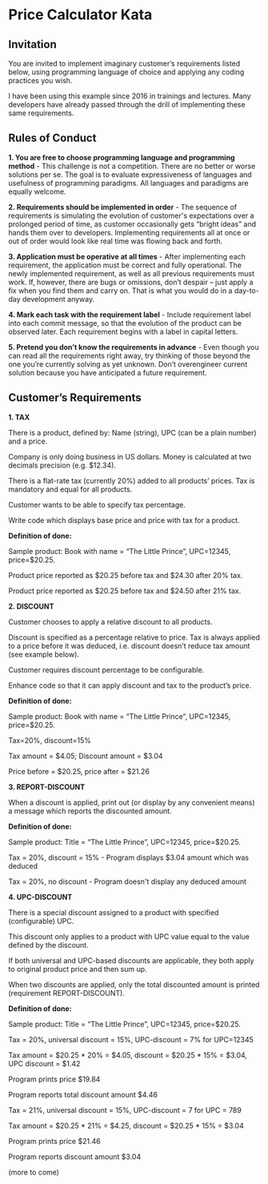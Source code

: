 # Price Calculator Kata

## Invitation
You are invited to implement imaginary customer’s requirements listed below, using programming language of choice and applying any coding practices you wish.

I have been using this example since 2016 in trainings and lectures. Many developers have already passed through the drill of implementing these same requirements.

## Rules of Conduct
**1. You are free to choose programming language and programming method** - This challenge is not a competition. There are no better or worse solutions per se. The goal is to evaluate expressiveness of languages and usefulness of programming paradigms. All languages and paradigms are equally welcome.

**2. Requirements should be implemented in order** - The sequence of requirements is simulating the evolution of customer's expectations over a prolonged period of time, as customer occasionally gets “bright ideas” and hands them over to developers. Implementing requirements all at once or out of order would look like real time was flowing back and forth.

**3. Application must be operative at all times** - After implementing each requirement, the application must be correct and fully operational. The newly implemented requirement, as well as all previous requirements must work. If, however, there are bugs or omissions, don’t despair – just apply a fix when you find them and carry on. That is what you would do in a day-to-day development anyway.

**4. Mark each task with the requirement label** - Include requirement label into each commit message, so that the evolution of the product can be observed later. Each requirement begins with a label in capital letters.

**5. Pretend you don’t know the requirements in advance** - Even though you can read all the requirements right away, try thinking of those beyond the one you’re currently solving as yet unknown. Don’t overengineer current solution because you have anticipated a future requirement.

## Customer’s Requirements

**1. TAX**

There is a product, defined by: Name (string), UPC (can be a plain number) and a price.

Company is only doing business in US dollars. Money is calculated at two decimals precision (e.g. $12.34).

There is a flat-rate tax (currently 20%) added to all products’ prices. Tax is mandatory and equal for all products.

Customer wants to be able to specify tax percentage.

Write code which displays base price and price with tax for a product.

**Definition of done:**

Sample product: Book with name = “The Little Prince”, UPC=12345, price=$20.25.

Product price reported as $20.25 before tax and $24.30 after 20% tax.

Product price reported as $20.25 before tax and $24.50 after 21% tax.


**2. DISCOUNT**

Customer chooses to apply a relative discount to all products.

Discount is specified as a percentage relative to price. Tax is always applied to a price before it was deduced, i.e. discount doesn’t reduce tax amount (see example below).

Customer requires discount percentage to be configurable.

Enhance code so that it can apply discount and tax to the product’s price.

**Definition of done:**

Sample product: Book with name = “The Little Prince”, UPC=12345, price=$20.25.

Tax=20%, discount=15%

Tax amount = $4.05; Discount amount = $3.04

Price before = $20.25, price after = $21.26


**3. REPORT-DISCOUNT**

When a discount is applied, print out (or display by any convenient means) a message which reports the discounted amount.

**Definition of done:**

Sample product: Title = “The Little Prince”, UPC=12345, price=$20.25.

Tax = 20%, discount = 15% - Program displays $3.04 amount which was deduced

Tax = 20%, no discount - Program doesn't display any deduced amount


**4. UPC-DISCOUNT**

There is a special discount assigned to a product with specified (configurable) UPC.

This discount only applies to a product with UPC value equal to the value defined by the discount.

If both universal and UPC-based discounts are applicable, they both apply to original product price and then sum up.

When two discounts are applied, only the total discounted amount is printed (requirement REPORT-DISCOUNT).

**Definition of done:**

Sample product: Title = “The Little Prince”, UPC=12345, price=$20.25.

Tax = 20%, universal discount = 15%, UPC-discount = 7% for UPC=12345

Tax amount = $20.25 * 20% = $4.05, discount = $20.25 * 15% = $3.04, UPC discount = $1.42

Program prints price $19.84

Program reports total discount amount $4.46


Tax = 21%, universal discount = 15%, UPC-discount = 7 for UPC = 789

Tax amount = $20.25 * 21% = $4.25, discount = $20.25 * 15% = $3.04

Program prints price $21.46

Program reports discount amount $3.04


(more to come)

